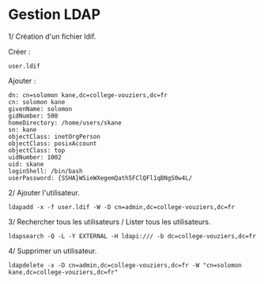 Gestion LDAP
============


1/ Création d'un fichier ldif.

Créer : 

```
user.ldif
```

Ajouter : 

```
dn: cn=solomon kane,dc=college-vouziers,dc=fr
cn: solomon kane
givenName: solomon
gidNumber: 500
homeDirectory: /home/users/skane
sn: kane
objectClass: inetOrgPerson
objectClass: posixAccount
objectClass: top
uidNumber: 1002
uid: skane
loginShell: /bin/bash
userPassword: {SSHA}WSieWXegemQath5FClQFl1qBNgS0w4L/
```


2/ Ajouter l'utilisateur.

```
ldapadd -x -f user.ldif -W -D cn=admin,dc=college-vouziers,dc=fr
```


3/ Rechercher tous les utilisateurs / Lister tous les utilisateurs.

```
ldapsearch -Q -L -Y EXTERNAL -H ldapi:/// -b dc=college-vouziers,dc=fr
```


4/ Supprimer un utilisateur.

```
ldapdelete -x -D cn=admin,dc=college-vouziers,dc=fr -W "cn=solomon kane,dc=college-vouziers,dc=fr"
```
